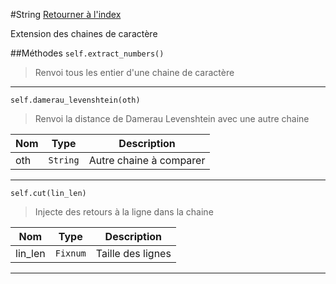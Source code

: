 #String
[Retourner à l'index](README.md)

Extension des chaines de caractère

##Méthodes
`self.extract_numbers()`

> Renvoi tous les entier d'une chaine de caractère  
  
  
- - -

`self.damerau_levenshtein(oth)`

> Renvoi la distance de Damerau Levenshtein avec 
                            une autre chaine  
  
Nom|Type|Description  
--- | --- | ---  
oth|`String`|Autre chaine à comparer  
  
- - -

`self.cut(lin_len)`

> Injecte des retours à la ligne dans la chaine  
  
Nom|Type|Description  
--- | --- | ---  
lin_len|`Fixnum`|Taille des lignes  
  
- - -


